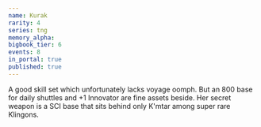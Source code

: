 ```yaml
---
name: Kurak
rarity: 4
series: tng
memory_alpha:
bigbook_tier: 6
events: 8
in_portal: true
published: true
---
```


A good skill set which unfortunately lacks voyage oomph. But an 800 base for daily shuttles and +1 Innovator are fine assets beside. Her secret weapon is a SCI base that sits behind only K'mtar among super rare Klingons.
